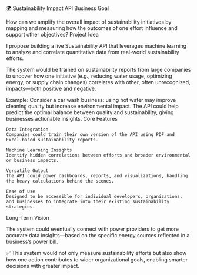 🌍 Sustainability Impact API
Business Goal

How can we amplify the overall impact of sustainability initiatives by mapping and measuring how the outcomes of one effort influence and support other objectives?
Project Idea

I propose building a live Sustainability API that leverages machine learning to analyze and correlate quantitative data from real-world sustainability efforts.

The system would be trained on sustainability reports from large companies to uncover how one initiative (e.g., reducing water usage, optimizing energy, or supply chain changes) correlates with other, often unrecognized, impacts—both positive and negative.

Example:
Consider a car wash business: using hot water may improve cleaning quality but increase environmental impact. The API could help predict the optimal balance between quality and sustainability, giving businesses actionable insights.
Core Features

    Data Integration
    Companies could train their own version of the API using PDF and Excel-based sustainability reports.

    Machine Learning Insights
    Identify hidden correlations between efforts and broader environmental or business impacts.

    Versatile Output
    The API could power dashboards, reports, and visualizations, handling the heavy calculations behind the scenes.

    Ease of Use
    Designed to be accessible for individual developers, organizations, and businesses to integrate into their existing sustainability strategies.

Long-Term Vision

The system could eventually connect with power providers to get more accurate data insights—based on the specific energy sources reflected in a business’s power bill.

✅ This system would not only measure sustainability efforts but also show how one action contributes to wider organizational goals, enabling smarter decisions with greater impact.